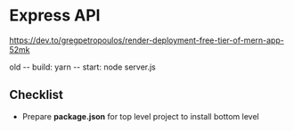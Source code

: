# Express API

https://dev.to/gregpetropoulos/render-deployment-free-tier-of-mern-app-52mk

old
-- build: yarn
-- start: node server.js

## Checklist

- Prepare **package.json** for top level project to install bottom level
